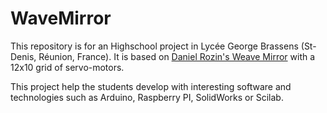 # WaveMirror

This repository is for an Highschool project in Lycée George Brassens (St-Denis, Réunion, France). It is based on [Daniel Rozin's Weave Mirror](https://smoothware.com/danny/weavemirror.html) with a 12x10 grid of servo-motors. 

This project help the students develop with interesting software and technologies such as Arduino, Raspberry PI, SolidWorks or Scilab.